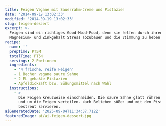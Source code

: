 ```yaml
---
title: Feigen Vegane mit Sauerrahm-Creme und Pistazien
date: '2014-09-19 13:02:33'
modified: '2014-09-19 13:02:33'
slug: feigen-dessert
excerpt: >-
  Feigen sind ein richtiges Good-Mood-Food, denn sie helfen durch ihren
  Magnesium- und Zinkgehalt Stress abzubauen und die Stimmung zu heben!
recipe:
  name: ''
  prepTime: PT5M
  totalTime: PT5M
  servings: 2 Portionen
  ingredients:
    - '4 frische, reife Feigen'
    - 1 Becher vegane saure Sahne
    - 2 EL gehakte Pistazien
    - Apfeldicksaft bzw. Süßungsmittel nach Wahl
  instructions:
    - >-
      Die Feigen kreuzweise einschneiden. Die saure Sahne glatt rühren und in
      und um die Feigen verteilen. Nach Belieben süßen und mit den Pistazien
      bestreut servieren.
aiGeneratedDate: '2025-09-04T11:34:07.712Z'
featuredImage: ai/ai-feigen-dessert.jpg
---
```


